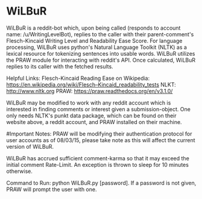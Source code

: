 # WiLBuR
WiLBuR is a reddit-bot which, upon being called (responds to account name: /u/WritingLevelBot), replies to the caller with their parent-comment's Flesch-Kincaid Writing Level and Readability Ease Score. For language processing, WiLBuR uses python's Natural Language Toolkit (NLTK) as a lexical resource for tokenizing sentences into usable words. WiLBuR utilizes the PRAW module for interacting with reddit's API. Once calculated, WiLBuR replies to its caller with the fetched results.

Helpful Links:
  Flesch-Kincaid Reading Ease on Wikipedia: https://en.wikipedia.org/wiki/Flesch–Kincaid_readability_tests
  NLKT: http://www.nltk.org
  PRAW: https://praw.readthedocs.org/en/v3.1.0/
  
WiLBuR may be modified to work with any reddit account which is interested in finding comments or interest given a submission-object. One only needs NLTK's punkt data package, which can be found on their website above, a reddit account, and PRAW installed on their machine.

#Important Notes:
PRAW will be modifying their authentication protocol for user accounts as of 08/03/15, please take note as this will affect the current version of WiLBuR.

WiLBuR has accrued sufficient comment-karma so that it may exceed the initial comment Rate-Limit. An exception is thrown to sleep for 10 minutes otherwise.

Command to Run: python WiLBuR.py [password]. If a password is not given, PRAW will prompt the user with one.
